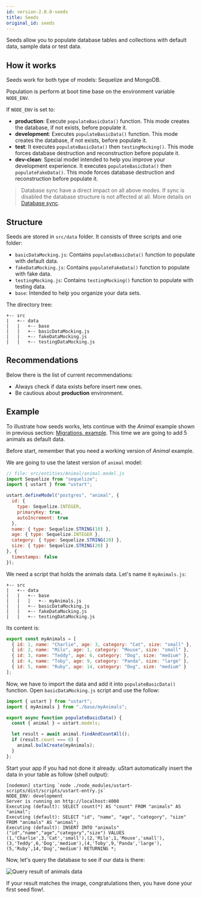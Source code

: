 ```yaml
---
id: version-2.0.0-seeds
title: Seeds
original_id: seeds
---
```


Seeds allow you to populate database tables and collections with default data, sample data or test data.

## How it works

 Seeds work for both type of models: Sequelize and MongoDB.

 Population is perform at boot time base on the environment variable `NODE_ENV`.

If `NODE_ENV` is set to:

* **production**: Execute `populateBasicData()` function. This mode creates the database, if not exists, before populate it.
* **development**: Executes `populateBasicData()` function. This mode creates the database, if not exists, before populate it.
* **test**: It executes `populateBasicData()` then `testingMocking()`. This mode forces database destruction and reconstruction before populate it.
* **dev-clean**: Special model intended to help you improve your development experience. It executes `populateBasicData()` then `populateFakeData()`. This mode forces database destruction and reconstruction before populate it.

> Database sync have a direct impact on all above modes. If sync is disabled the database structure is not affected at all. More details on [Database sync](migrations.md#database-sync).

## Structure

Seeds are stored in `src/data` folder. It consists of three scripts and one folder:

* `basicDataMocking.js`: Contains `populateBasicData()` function to populate with default data.
* `fakeDataMocking.js`: Contains `populateFakeData()` function to populate with fake data.
* `testingMocking.js`: Contains `testingMocking()` function to populate with testing data.
* `base`: Intended to help you organize your data sets.

The directory tree:

```
+-- src
|   +-- data
|   |   +-- base
|   |   +-- basicDataMocking.js
|   |   +-- fakeDataMocking.js
|   |   +-- testingDataMocking.js
```

## Recommendations

Below there is the list of current recommendations:

* Always check if data exists before insert new ones.
* Be cautious about **production** environment.

## Example

To illustrate how seeds works, lets continue with the *Animal* example shown in previous section: [Migrations, example](migrations.md#example). This time we are going to add 5 animals as default data.

Before start, remember that you need a working version of *Animal* example.

We are going to use the latest version of `animal` model:

```js
// file: src/entities/Animal/animal.model.js
import Sequelize from "sequelize";
import { ustart } from "ustart";

ustart.defineModel("postgres", "animal", {
  id: {
    type: Sequelize.INTEGER,
    primaryKey: true,
    autoIncrement: true
  },
  name: { type: Sequelize.STRING(10) },
  age: { type: Sequelize.INTEGER },
  category: { type: Sequelize.STRING(20) },
  size: { type: Sequelize.STRING(20) }
}, {
  timestamps: false
});
```

We need a script that holds the animals data. Let's name it `myAnimals.js`:
```
+-- src
|   +-- data
|   |   +-- base
|   |   |   +-- myAnimals.js
|   |   +-- basicDataMocking.js
|   |   +-- fakeDataMocking.js
|   |   +-- testingDataMocking.js
```

Its content is:

```js
export const myAnimals = [
  { id: 1, name: "Charlie", age: 3, category: "Cat", size: "small" },
  { id: 2, name: "Milo", age: 1, category: "Mouse", size: "small" },
  { id: 3, name: "Teddy", age: 6, category: "Dog", size: "medium" },
  { id: 4, name: "Toby", age: 9, category: "Panda", size: "large" },
  { id: 5, name: "Ruby", age: 14, category: "Dog", size: "medium" }
];
```

Now, we have to import the data and add it into `populateBasicData()` function. Open `basicDataMocking.js` script and use the follow:

```js
import { ustart } from "ustart";
import { myAnimals } from "./base/myAnimals";

export async function populateBasicData() {
  const { animal } = ustart.models;

  let result = await animal.findAndCountAll();
  if (result.count === 0) {
    animal.bulkCreate(myAnimals);
  }
};
```

Start your app if you had not done it already. uStart automatically insert the data in your table as follow (shell output):

```shell
[nodemon] starting `node ./node_modules/ustart-scripts/dist/scripts/ustart-entry.js`
NODE_ENV: development
Server is running on http://localhost:4000
Executing (default): SELECT count(*) AS "count" FROM "animals" AS "animal";
Executing (default): SELECT "id", "name", "age", "category", "size" FROM "animals" AS "animal";
Executing (default): INSERT INTO "animals" ("id","name","age","category","size") VALUES (1,'Charlie',3,'Cat','small'),(2,'Milo',1,'Mouse','small'),(3,'Teddy',6,'Dog','medium'),(4,'Toby',9,'Panda','large'),(5,'Ruby',14,'Dog','medium') RETURNING *;
```

Now, let's query the database to see if our data is there:

![Query result of animals data](assets/seed-show-table-data.png)

If your result matches the image, congratulations then, you have done your first seed flow!.
